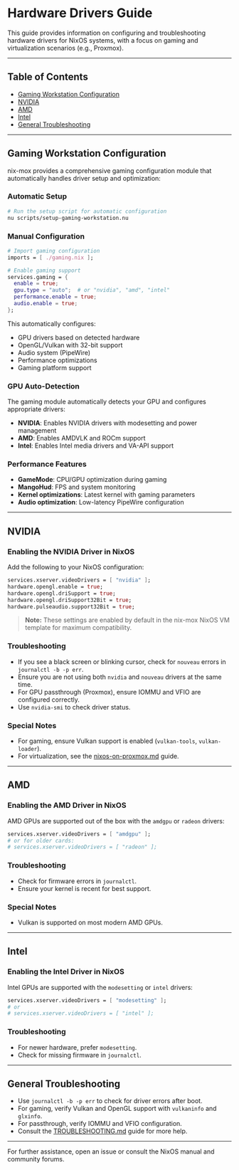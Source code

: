 # Hardware Drivers Guide

This guide provides information on configuring and troubleshooting hardware drivers for NixOS systems, with a focus on gaming and virtualization scenarios (e.g., Proxmox).

---

## Table of Contents

- [Gaming Workstation Configuration](#gaming-workstation-configuration)
- [NVIDIA](#nvidia)
- [AMD](#amd)
- [Intel](#intel)
- [General Troubleshooting](#general-troubleshooting)

---

## Gaming Workstation Configuration

nix-mox provides a comprehensive gaming configuration module that automatically handles driver setup and optimization:

### Automatic Setup
```bash
# Run the setup script for automatic configuration
nu scripts/setup-gaming-workstation.nu
```

### Manual Configuration
```nix
# Import gaming configuration
imports = [ ./gaming.nix ];

# Enable gaming support
services.gaming = {
  enable = true;
  gpu.type = "auto";  # or "nvidia", "amd", "intel"
  performance.enable = true;
  audio.enable = true;
};
```

This automatically configures:
- GPU drivers based on detected hardware
- OpenGL/Vulkan with 32-bit support
- Audio system (PipeWire)
- Performance optimizations
- Gaming platform support

### GPU Auto-Detection
The gaming module automatically detects your GPU and configures appropriate drivers:
- **NVIDIA**: Enables NVIDIA drivers with modesetting and power management
- **AMD**: Enables AMDVLK and ROCm support
- **Intel**: Enables Intel media drivers and VA-API support

### Performance Features
- **GameMode**: CPU/GPU optimization during gaming
- **MangoHud**: FPS and system monitoring
- **Kernel optimizations**: Latest kernel with gaming parameters
- **Audio optimization**: Low-latency PipeWire configuration

---

## NVIDIA

### Enabling the NVIDIA Driver in NixOS

Add the following to your NixOS configuration:

```nix
services.xserver.videoDrivers = [ "nvidia" ];
hardware.opengl.enable = true;
hardware.opengl.driSupport = true;
hardware.opengl.driSupport32Bit = true;
hardware.pulseaudio.support32Bit = true;
```

> **Note:** These settings are enabled by default in the nix-mox NixOS VM template for maximum compatibility.

### Troubleshooting

- If you see a black screen or blinking cursor, check for `nouveau` errors in `journalctl -b -p err`.
- Ensure you are not using both `nvidia` and `nouveau` drivers at the same time.
- For GPU passthrough (Proxmox), ensure IOMMU and VFIO are configured correctly.
- Use `nvidia-smi` to check driver status.

### Special Notes

- For gaming, ensure Vulkan support is enabled (`vulkan-tools`, `vulkan-loader`).
- For virtualization, see the [nixos-on-proxmox.md](./nixos-on-proxmox.md) guide.

---

## AMD

### Enabling the AMD Driver in NixOS

AMD GPUs are supported out of the box with the `amdgpu` or `radeon` drivers:

```nix
services.xserver.videoDrivers = [ "amdgpu" ];
# or for older cards:
# services.xserver.videoDrivers = [ "radeon" ];
```

### Troubleshooting

- Check for firmware errors in `journalctl`.
- Ensure your kernel is recent for best support.

### Special Notes

- Vulkan is supported on most modern AMD GPUs.

---

## Intel

### Enabling the Intel Driver in NixOS

Intel GPUs are supported with the `modesetting` or `intel` drivers:

```nix
services.xserver.videoDrivers = [ "modesetting" ];
# or
# services.xserver.videoDrivers = [ "intel" ];
```

### Troubleshooting

- For newer hardware, prefer `modesetting`.
- Check for missing firmware in `journalctl`.

---

## General Troubleshooting

- Use `journalctl -b -p err` to check for driver errors after boot.
- For gaming, verify Vulkan and OpenGL support with `vulkaninfo` and `glxinfo`.
- For passthrough, verify IOMMU and VFIO configuration.
- Consult the [TROUBLESHOOTING.md](./TROUBLESHOOTING.md) guide for more help.

---

For further assistance, open an issue or consult the NixOS manual and community forums.
